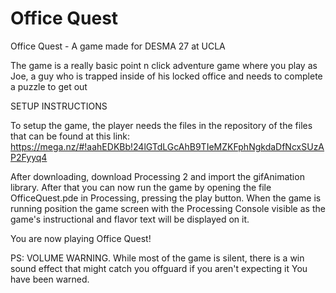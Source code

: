 # Office Quest
Office Quest - A game made for DESMA 27 at UCLA

The game is a really basic point n click adventure game where you play as Joe,
a guy who is trapped inside of his locked office and needs to complete a puzzle to get out

SETUP INSTRUCTIONS

To setup the game, the player needs the files in the repository of the files that can be found at this link:
https://mega.nz/#!aahEDKBb!24lGTdLGcAhB9TIeMZKFphNgkdaDfNcxSUzAP2Fyyq4

After downloading, download Processing 2 and import the gifAnimation library.
After that you can now run the game by opening the file OfficeQuest.pde in Processing, pressing the play button.
When the game is running position the game screen with the Processing Console visible as the game's instructional
and flavor text will be displayed on it.

You are now playing Office Quest!

PS: VOLUME WARNING.
While most of the game is silent, there is a win sound effect that might catch you offguard if you aren't expecting it
You have been warned.
